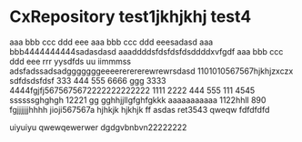 # CxRepository test1jkhjkhj test4
aaa bbb ccc ddd eee
aaa bbb ccc ddd eeesadasd
aaa bbb4444444444sadasdasd
aaaddddsfdsfdsfdsddddxvfgdf
aaa bbb ccc ddd eee rrr yysdfds uu iimmmss
adsfadssadsadgggggggeeeererererewrewrsdasd
1101010567567hjkhjzxczx
sdfdsdsfdsf
333 444 555 6666 ggg
3333 4444fgjfj5675675672222222222222
1111 2222
444 555
111 4545
ssssssghghgh
12221
gg
gghhjjllgfghfgkkk
aaaaaaaaaaa
1122hhll
890
fgjjjjjjhhhh
jioji567567a
hjhkjk
hjkhjk
ff
asdas
ret3543
qweqw   fdfdfdfd

uiyuiyu
qwewqewerwer dgdgvbnbvn22222222
